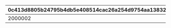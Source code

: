 |0c413d8805b24795b4db5e408514cac26a254d9754aa138329143eb62371fef0|2f19eec5e7218202304e1393df539fe114b1144a1205cfb57d0fe9232deecfda|7bbbe52d9a450168a66a4657ef5fd4e25d667228c155503c496538b1fdcbfa1f|e5528e960705e3d2ac0950aa97115885120bf96c740eb7cde00eeb9dfeccbe6e|d5f9ca44c52533ea3e18c293857309035b92fbcc131ff7cf17690d489b0841e0|20b4f4f35cc67485827d9ba0a4bc84b235834ed463306282153bc7247acbb004|bc22b009127bf234a44e47629adb717e53a1cbb5a65291744c2dcfb0871d9052|df1aa7e6789d7cf739980d281055d4712c7fc59f5b69b8d7fa16c56eebd82f10|0926f150942c0ee6ee7f0aba56eadae6585dd422cc6b05f89cfef713227eea26|4c86af65279b4b309579dbeec5dfffd1c657023773bb22d67f4842e55462713b|0b4900e9bfdc49e403a60a075f4b90dffd85ed95efd1465a12af002026ed7372|ba6a09e44b9ff208e5d5ab70badf941e28a92c299b38f9d4ae4c97f59a23b06e|
| --- | --- | --- | --- | --- | --- | --- | --- | --- | --- | --- | --- |
|2000002|1|2024/08/20 11:59:59|2209007|2209006|2024/08/10 21:00:00|bgm_MC178A|2024/08/21 11:59:59|2024/08/16 12:00:00|2024/08/26 14:59:59|bgm_MC178B|9000004|